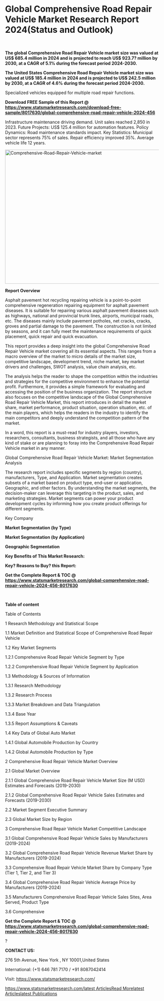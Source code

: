 <h1>Global Comprehensive Road Repair Vehicle Market Research Report 2024(Status and Outlook)</h1><br/><p><strong>The global Comprehensive Road Repair Vehicle market size was valued at US$ 685.4 million in 2024 and is projected to reach US$ 923.7? million by 2030, at a <strong>CAGR</strong> of 5.1% during the forecast period 2024-2030.</strong></p>
 
 
 
 <p><strong>The United States Comprehensive Road Repair Vehicle market size was valued at US$ 185.4 million in 2024 and is projected to US$ 242.5 million by 2030, at a <strong>CAGR</strong> of 4.6% during the forecast period 2024-2030.</strong></p>
 
 
 
 <p>Specialized vehicles equipped for multiple road repair functions.</p>
 
 
 
 <p><strong>Download FREE Sample of this Report @ <a href="https://www.statsmarketresearch.com/download-free-sample/8017630/global-comprehensive-road-repair-vehicle-2024-456">https://www.statsmarketresearch.com/download-free-sample/8017630/global-comprehensive-road-repair-vehicle-2024-456</a></strong></p>
 
 
 
 <p>Infrastructure maintenance driving demand. Unit sales reached 2,850 in 2023. Future Projects: US$ 125.4 million for automation features. Policy Dynamics: Road maintenance standards impact. Key Statistics: Municipal sector represents 75% of sales. Repair efficiency improved 35%. Average vehicle life 12 years.</p>
 
 
 
 <p><img alt="Comprehensive-Road-Repair-Vehicle-market" src="https://www.grandresearchstore.com/assets/report-images/Comprehensive_Road_Repair_Vehicle_market.png" style="width: 730px; height: 438px;" /></p>
 
 
 
 <p><strong>Report Overview</strong></p>
 
 
 
 <p>Asphalt pavement hot recycling repairing vehicle is a point-to-point comprehensive regeneration repairing equipment for asphalt pavement diseases. It is suitable for repairing various asphalt pavement diseases such as highways, national and provincial trunk lines, airports, municipal roads, etc. The diseases mainly include pavement potholes, net cracks, cracks, groves and partial damage to the pavement. The construction is not limited by seasons, and it can fully meet the maintenance requirements of quick placement, quick repair and quick evacuation.</p>
 
 
 
 <p>This report provides a deep insight into the global Comprehensive Road Repair Vehicle market covering all its essential aspects. This ranges from a macro overview of the market to micro details of the market size, competitive landscape, development trend, niche market, key market drivers and challenges, SWOT analysis, value chain analysis, etc.</p>
 
 
 
 <p>The analysis helps the reader to shape the competition within the industries and strategies for the competitive environment to enhance the potential profit. Furthermore, it provides a simple framework for evaluating and accessing the position of the business organization. The report structure also focuses on the competitive landscape of the Global Comprehensive Road Repair Vehicle Market, this report introduces in detail the market share, market performance, product situation, operation situation, etc. of the main players, which helps the readers in the industry to identify the main competitors and deeply understand the competition pattern of the market.</p>
 
 
 
 <p>In a word, this report is a must-read for industry players, investors, researchers, consultants, business strategists, and all those who have any kind of stake or are planning to foray into the Comprehensive Road Repair Vehicle market in any manner.</p>
 
 
 
 <p>Global Comprehensive Road Repair Vehicle Market: Market Segmentation Analysis</p>
 
 
 
 <p>The research report includes specific segments by region (country), manufacturers, Type, and Application. Market segmentation creates subsets of a market based on product type, end-user or application, Geographic, and other factors. By understanding the market segments, the decision-maker can leverage this targeting in the product, sales, and marketing strategies. Market segments can power your product development cycles by informing how you create product offerings for different segments.</p>
 
 
 
 <p>Key Company</p>
 
 
 
 <p><strong>Market Segmentation (by Type)</strong></p>
 
 
 
 <p><strong>Market Segmentation (<strong>by Application</strong>)</strong></p>
 
 
 
 <p><strong>Geographic Segmentation</strong></p>
 
 
 
 <p><strong>Key Benefits of This Market Research:</strong></p>
 
 
 
 <p><strong>Key? <strong>Reasons to Buy</strong>? this Report:</strong></p>
 
 
 
 <div><b>Get the Complete Report & TOC @ <a href="https://www.statsmarketresearch.com/global-comprehensive-road-repair-vehicle-2024-456-8017630">https://www.statsmarketresearch.com/global-comprehensive-road-repair-vehicle-2024-456-8017630</a></b></div>
 
 
 
 <p><br />
 
 <b>Table of content</b></p>
 
 
 
 <p>Table of Contents<br />
 
 1 Research Methodology and Statistical Scope<br />
 
 1.1 Market Definition and Statistical Scope of Comprehensive Road Repair Vehicle<br />
 
 1.2 Key Market Segments<br />
 
 1.2.1 Comprehensive Road Repair Vehicle Segment by Type<br />
 
 1.2.2 Comprehensive Road Repair Vehicle Segment by Application<br />
 
 1.3 Methodology & Sources of Information<br />
 
 1.3.1 Research Methodology<br />
 
 1.3.2 Research Process<br />
 
 1.3.3 Market Breakdown and Data Triangulation<br />
 
 1.3.4 Base Year<br />
 
 1.3.5 Report Assumptions & Caveats<br />
 
 1.4 Key Data of Global Auto Market<br />
 
 1.4.1 Global Automobile Production by Country<br />
 
 1.4.2 Global Automobile Production by Type<br />
 
 2 Comprehensive Road Repair Vehicle Market Overview<br />
 
 2.1 Global Market Overview<br />
 
 2.1.1 Global Comprehensive Road Repair Vehicle Market Size (M USD) Estimates and Forecasts (2019-2030)<br />
 
 2.1.2 Global Comprehensive Road Repair Vehicle Sales Estimates and Forecasts (2019-2030)<br />
 
 2.2 Market Segment Executive Summary<br />
 
 2.3 Global Market Size by Region<br />
 
 3 Comprehensive Road Repair Vehicle Market Competitive Landscape<br />
 
 3.1 Global Comprehensive Road Repair Vehicle Sales by Manufacturers (2019-2024)<br />
 
 3.2 Global Comprehensive Road Repair Vehicle Revenue Market Share by Manufacturers (2019-2024)<br />
 
 3.3 Comprehensive Road Repair Vehicle Market Share by Company Type (Tier 1, Tier 2, and Tier 3)<br />
 
 3.4 Global Comprehensive Road Repair Vehicle Average Price by Manufacturers (2019-2024)<br />
 
 3.5 Manufacturers Comprehensive Road Repair Vehicle Sales Sites, Area Served, Product Type<br />
 
 3.6 Comprehensive</p>
 
 
 
 <div><b>Get the Complete Report & TOC @ <a href="https://www.statsmarketresearch.com/global-comprehensive-road-repair-vehicle-2024-456-8017630">https://www.statsmarketresearch.com/global-comprehensive-road-repair-vehicle-2024-456-8017630</a></b></div>
 
 
 
 <p>? </p>
 
 
 
 <p><b>CONTACT US:</b><br />
 
 276 5th Avenue, New York , NY 10001,United States<br />
 
 International: (+1) 646 781 7170 / +91 8087042414<br />
 
 Visit: <a href="https://www.statsmarketresearch.com/">https://www.statsmarketresearch.com/</a><br />
 
 <a href="https://gyeongbokgung.com">https://www.statsmarketresearch.com/</a><a href="https://hallyeomaritime.com">latest Articles</a><a href="https://jingwansa.com">Read More</a><a href="https://nguoiviet.jp/">latest Articles</a><a href="https://www.intelmarketresearch.com/">latest Publications</a></p>